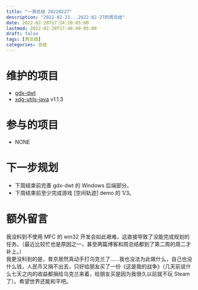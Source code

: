 ```yaml
---
title: "一周总结 20220227"
description: "2022-02-21...2022-02-27的周总结"
date: 2022-02-28T17:24:10-05:00
lastmod: 2022-02-28T17:48:49-05:00
draft: false
tags: [周总结]
categories: 总结
---
```


# 维护的项目

- [gdx-dwt](https://github.com/anyicomplex/gdx-dwt)  
- [xdg-utils-java](https://github.com/anyicomplex/xdg-utils-java) v1.1.3

# 参与的项目

- NONE

# 下一步规划

- 下周结束前完善 gdx-dwt 的 Windows 后端部分。
- 下周结束前至少完成游戏 [空间轨迹] demo 的 1/3。

# 额外留言

我没料到不使用 MFC 的 win32 开发会如此艰难，这直接导致了没能完成规划的任务。（最近比较忙也是原因之一，甚至两篇博客和周总结都到了第二周的周二才补上。）  
我更没料到的是，普京居然真动手打乌克兰了......我也没法为此做什么，自己也没什么钱，人民币又捐不出去，只好给朋友买了一份《这是我的战争》（几天前说什么七天之内的收益都捐给乌克兰来着，给朋友买是因为我很久以前就不玩 Steam 了）。希望世界还能和平吧。